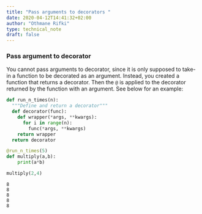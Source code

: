 ```yaml
---
title: "Pass arguments to decorators "
date: 2020-04-12T14:41:32+02:00
author: "Othmane Rifki"
type: technical_note
draft: false
---
```

### Pass argument to decorator
You cannot pass arguments to decorator, since it is only supposed to take-in a function to be decorated as an argument. Instead, you created a function that returns a decorator. Then the `@` is applied to the decorator returned by the function with an argument. See below for an example:


```python
def run_n_times(n):
  """Define and return a decorator"""
  def decorator(func):
    def wrapper(*args, **kwargs):
      for i in range(n):
        func(*args, **kwargs)
    return wrapper
  return decorator
```


```python
@run_n_times(5)
def multiply(a,b):
    print(a*b)
```


```python
multiply(2,4)
```

    8
    8
    8
    8
    8

